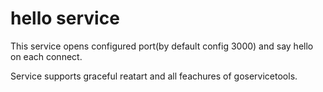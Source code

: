 # hello service

This service opens configured port(by default config 3000) and say hello on each connect.

Service supports graceful reatart and all feachures of goservicetools.